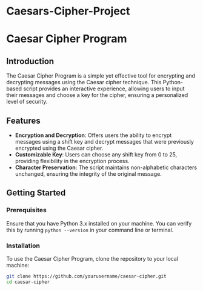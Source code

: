 # Caesars-Cipher-Project

# Caesar Cipher Program

## Introduction
The Caesar Cipher Program is a simple yet effective tool for encrypting and decrypting messages using the Caesar cipher technique. This Python-based script provides an interactive experience, allowing users to input their messages and choose a key for the cipher, ensuring a personalized level of security.

## Features
- **Encryption and Decryption**: Offers users the ability to encrypt messages using a shift key and decrypt messages that were previously encrypted using the Caesar cipher.
- **Customizable Key**: Users can choose any shift key from 0 to 25, providing flexibility in the encryption process.
- **Character Preservation**: The script maintains non-alphabetic characters unchanged, ensuring the integrity of the original message.

## Getting Started

### Prerequisites
Ensure that you have Python 3.x installed on your machine. You can verify this by running `python --version` in your command line or terminal.

### Installation
To use the Caesar Cipher Program, clone the repository to your local machine:

```bash
git clone https://github.com/yourusername/caesar-cipher.git
cd caesar-cipher
